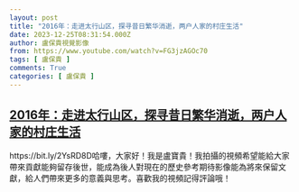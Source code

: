 ```yaml
---
layout: post
title: "2016年：走进太行山区，探寻昔日繁华消逝，两户人家的村庄生活"
date: 2023-12-25T08:31:54.000Z
author: 盧保貴視覺影像
from: https://www.youtube.com/watch?v=FG3jzAGOc70
tags: [ 盧保貴 ]
comments: True
categories: [ 盧保貴 ]
---
```

<!--1703493114000-->
[2016年：走进太行山区，探寻昔日繁华消逝，两户人家的村庄生活](https://www.youtube.com/watch?v=FG3jzAGOc70)
------

<div>
https://bit.ly/2YsRD8D哈嘍，大家好！我是盧寶貴！我拍攝的視頻希望能給大家帶來貢獻能夠留存後世，能成為後人對現在的歷史參考期待影像能為將來保留文獻，給人們帶來更多的意義與思考。喜歡我的視頻記得評論哦！
</div>
